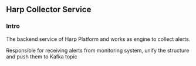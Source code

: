 ## Harp Collector Service

### Intro
The backend service of Harp Platform and works as engine to collect alerts.

Responsible for receiving alerts from monitoring system, unify the structure and push them to Kafka topic
